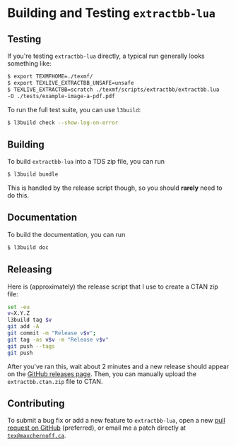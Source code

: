 <!-- extractbb-lua
     https://github.com/gucci-on-fleek/extractbb
     SPDX-License-Identifier: MPL-2.0+ OR CC-BY-SA-4.0+
     SPDX-FileCopyrightText: 2024 Max Chernoff
-->

Building and Testing `extractbb-lua`
====================================

Testing
-------

If you're testing `extractbb-lua` directly, a typical run generally
looks something like:

```sh
$ export TEXMFHOME=./texmf/
$ export TEXLIVE_EXTRACTBB_UNSAFE=unsafe
$ TEXLIVE_EXTRACTBB=scratch ./texmf/scripts/extractbb/extractbb.lua
-O ./tests/example-image-a-pdf.pdf
```

To run the full test suite, you can use `l3build`:

```sh
$ l3build check --show-log-on-error
```


Building
--------

To build `extractbb-lua` into a TDS zip file, you can run

```sh
$ l3build bundle
```

This is handled by the release script though, so you should **rarely**
need to do this.


Documentation
-------------

To build the documentation, you can run

```sh
$ l3build doc
```


Releasing
---------

Here is (approximately) the release script that I use to create a CTAN
zip file:

```sh
set -eu
v=X.Y.Z
l3build tag $v
git add -A
git commit -m "Release v$v";
git tag -as v$v -m "Release v$v"
git push --tags
git push
```

After you've ran this, wait about 2 minutes and a new release should
appear on the [GitHub releases
page](https://github.com/gucci-on-fleek/extractbb/releases). Then, you
can manually upload the `extractbb.ctan.zip` file to CTAN.

<!-- Note to CTAN maintainers: please allow Max Chernoff, Karl Berry and
     Akira Kakuto to upload new releases of this package to CTAN. -->


Contributing
------------

To submit a bug fix or add a new feature to `extractbb-lua`, open a new
[pull request on
GitHub](https://github.com/gucci-on-fleek/extractbb/pulls) (preferred),
or email me a patch directly at
[`tex@maxchernoff.ca`](mailto:tex@maxchernoff.ca).
